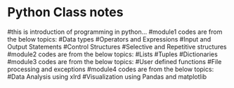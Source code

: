 # Python Class notes
#this is introduction of programming in python...
#module1 codes are from the below topics:
#Data types
#Operators and Expressions
#Input and Output Statements
#Control Structures 
#Selective and Repetitive structures 
#module2 codes are from the below topics:
#Lists
#Tuples 
#Dictionaries
#module3 codes are from the below topics:
#User defined functions
#File processing and exceptions
#module4 codes are from the below topics:
#Data Analysis using  xlrd
#Visualization using Pandas and matplotlib



